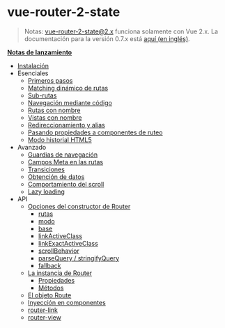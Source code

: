 # vue-router-2-state

<!--email_off-->

> Notas: vue-router-2-state@2.x funciona solamente con Vue 2.x. La documentación para la versión 0.7.x está [aquí (en inglés)](https://github.com/zachhaber/vue-router-state/tree/1.0/docs/en).

<!--/email_off-->

**[Notas de lanzamiento](https://github.com/zachhaber/vue-router-state/releases)**

- [Instalación](installation.md)
- Esenciales
  - [Primeros pasos](essentials/getting-started.md)
  - [Matching dinámico de rutas](essentials/dynamic-matching.md)
  - [Sub-rutas](essentials/nested-routes.md)
  - [Navegación mediante código](essentials/navigation.md)
  - [Rutas con nombre](essentials/named-routes.md)
  - [Vistas con nombre](essentials/named-views.md)
  - [Redireccionamiento y alias](essentials/redirect-and-alias.md)
  - [Pasando propiedades a componentes de ruteo](essentials/passing-props.md)
  - [Modo historial HTML5](essentials/history-mode.md)
- Avanzado
  - [Guardias de navegación](advanced/navigation-guards.md)
  - [Campos Meta en las rutas](advanced/meta.md)
  - [Transiciones](advanced/transitions.md)
  - [Obtención de datos](advanced/data-fetching.md)
  - [Comportamiento del scroll](advanced/scroll-behavior.md)
  - [Lazy loading](advanced/lazy-loading.md)
- API
  - [Opciones del constructor de Router](api/options.md)
    - [rutas](api/options.md#routes)
    - [modo](api/options.md#mode)
    - [base](api/options.md#base)
    - [linkActiveClass](api/options.md#linkactiveclass)
    - [linkExactActiveClass](api/options.md#linkexactactiveclass)
    - [scrollBehavior](api/options.md#scrollbehavior)
    - [parseQuery / stringifyQuery](api/options.md#parsequery--stringifyquery)
    - [fallback](api/options.md#fallback)
  - [La instancia de Router](api/router-instance.md)
    - [Propiedades](api/router-instance.md#properties)
    - [Métodos](api/router-instance.md#methods)
  - [El objeto Route](api/route-object.md)
  - [Inyección en componentes](api/component-injections.md)
  - [router-link](api/router-link.md)
  - [router-view](api/router-view.md)
